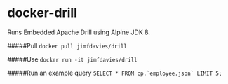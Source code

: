 # docker-drill

Runs Embedded Apache Drill using Alpine JDK 8.

#####Pull
```docker pull jimfdavies/drill```

#####Use
```docker run -it jimfdavies/drill```

#####Run an example query
```SELECT * FROM cp.`employee.json` LIMIT 5;```
